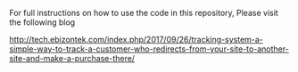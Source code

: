 For full instructions on how to use the code in this repository, Please visit the following blog

http://tech.ebizontek.com/index.php/2017/09/26/tracking-system-a-simple-way-to-track-a-customer-who-redirects-from-your-site-to-another-site-and-make-a-purchase-there/
